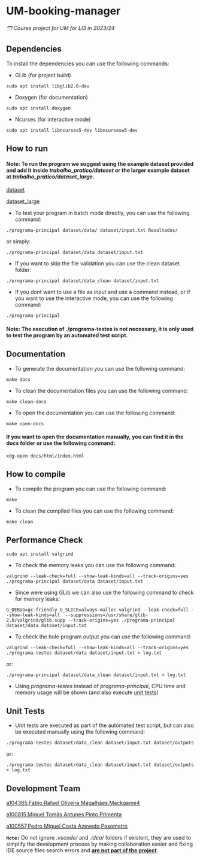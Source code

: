 # UM-booking-manager
_🗂️ Course project for UM for LI3 in 2023/24_

## Dependencies

To install the dependencies you can use the following commands:

- GLib (for project build)
```
sudo apt install libglib2.0-dev
```

- Doxygen (for documentation)
```
sudo apt install doxygen
```

- Ncurses (for interactive mode)
```
sudo apt install libncurses5-dev libncursesw5-dev
```

## How to run
#### Note: To run the program we suggest using the example dataset provided and add it inside *trabalho_pratico/dataset* or the larger example dataset at *trabalho_pratico/dataset_large*.
[dataset](https://github.com/Mackgame4/large_file_server/raw/main/dataset.zip)

[dataset_large](https://elearning.uminho.pt/bbcswebdav/pid-1396837-dt-content-rid-7277488_1/xid-7277488_1)

- To test your program in batch mode directly, you can use the following command:
```
./programa-principal dataset/data/ dataset/input.txt Resultados/
```
or simply:
```
./programa-principal dataset/data dataset/input.txt
```
- If you want to skip the file validation you can use the clean dataset folder:
```
./programa-principal dataset/data_clean dataset/input.txt
```
- If you dont want to use a file as input and use a command instead, or if you want to use the interactive mode, you can use the following command:
```
./programa-principal
```

#### Note: The execution of ./programa-testes is not necessary, it is only used to test the program by an automated test script.

## Documentation

- To generate the documentation you can use the following command:
```
make docs
```

- To clean the documentation files you can use the following command:
```
make clean-docs
```

- To open the documentation you can use the following command:
```
make open-docs
```

#### If you want to open the documentation manually, you can find it in the docs folder or use the following command:
```
xdg-open docs/html/index.html
```

## How to compile

- To compile the program you can use the following command:
```
make
```

- To clean the compiled files you can use the following command:
```
make clean
```

## Performance Check
```
sudo apt install valgrind
```

- To check the memory leaks you can use the following command:
```
valgrind --leak-check=full --show-leak-kinds=all --track-origins=yes ./programa-principal dataset/data dataset/input.txt
```

- Since were using GLib we can also use the following command to check for memory leaks:
```
G_DEBUG=gc-friendly G_SLICE=always-malloc valgrind --leak-check=full --show-leak-kinds=all  --suppressions=/usr/share/glib-2.0/valgrind/glib.supp --track-origins=yes ./programa-principal dataset/data dataset/input.txt
```

- To check the hole program output you can use the following command:
```
valgrind --leak-check=full --show-leak-kinds=all --track-origins=yes ./programa-testes dataset/data dataset/input.txt > log.txt
```

or:
```
./programa-principal dataset/data_clean dataset/input.txt > log.txt
```


- Using *programa-testes* instead of *programa-principal*, CPU time and memory usage will be shown (and also execute [unit tests](#unit-tests))

## Unit Tests
- Unit tests are executed as part of the automated test script, but can also be executed manually using the following command:
```
./programa-testes dataset/data_clean dataset/input.txt dataset/outputs
```

or:
```
./programa-testes dataset/data_clean dataset/input.txt dataset/outputs > log.txt
```

## Development Team
[a104365,Fábio Rafael Oliveira Magalhães,Mackgame4](https://github.com/Mackgame4)

[a100815,Miguel Tomás Antunes Pinto,Primenta](https://github.com/Primenta)

[a100557,Pedro Miguel Costa Azevedo,Pexometro](https://github.com/Pexometro)

**`Note:`** Do not ignore *.vscode/* and *.idea/* folders if existent, they are used to simplify the development process by making collaboration easier and fixing IDE source files search errors and <ins>**are not part of the project**</ins>.
